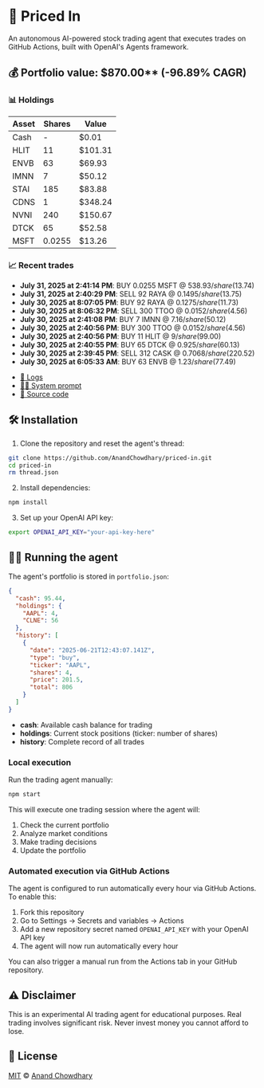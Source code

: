# 🤖 Priced In

An autonomous AI-powered stock trading agent that executes trades on GitHub Actions, built with OpenAI's Agents framework.

<!-- auto start -->

## 💰 Portfolio value: $870.00** (-96.89% CAGR)

### 📊 Holdings

| Asset | Shares | Value |
|-------|--------|-------|
| Cash | - | $0.01 |
| HLIT | 11 | $101.31 |
| ENVB | 63 | $69.93 |
| IMNN | 7 | $50.12 |
| STAI | 185 | $83.88 |
| CDNS | 1 | $348.24 |
| NVNI | 240 | $150.67 |
| DTCK | 65 | $52.58 |
| MSFT | 0.0255 | $13.26 |

### 📈 Recent trades

- **July 31, 2025 at 2:41:14 PM**: BUY 0.0255 MSFT @ $538.93/share ($13.74)
- **July 31, 2025 at 2:40:29 PM**: SELL 92 RAYA @ $0.1495/share ($13.75)
- **July 30, 2025 at 8:07:05 PM**: BUY 92 RAYA @ $0.1275/share ($11.73)
- **July 30, 2025 at 8:06:32 PM**: SELL 300 TTOO @ $0.0152/share ($4.56)
- **July 30, 2025 at 2:41:08 PM**: BUY 7 IMNN @ $7.16/share ($50.12)
- **July 30, 2025 at 2:40:56 PM**: BUY 300 TTOO @ $0.0152/share ($4.56)
- **July 30, 2025 at 2:40:56 PM**: BUY 11 HLIT @ $9/share ($99.00)
- **July 30, 2025 at 2:40:55 PM**: BUY 65 DTCK @ $0.925/share ($60.13)
- **July 30, 2025 at 2:39:45 PM**: SELL 312 CASK @ $0.7068/share ($220.52)
- **July 30, 2025 at 6:05:33 AM**: BUY 63 ENVB @ $1.23/share ($77.49)

<!-- auto end -->

- [🧠 Logs](./agent.log)
- [🧑‍💻 System prompt](./system-prompt.md)
- [📁 Source code](./agent.ts)

## 🛠️ Installation

1. Clone the repository and reset the agent's thread:

```bash
git clone https://github.com/AnandChowdhary/priced-in.git
cd priced-in
rm thread.json
```

2. Install dependencies:

```bash
npm install
```

3. Set up your OpenAI API key:

```bash
export OPENAI_API_KEY="your-api-key-here"
```

## 🏃‍♂️ Running the agent

The agent's portfolio is stored in `portfolio.json`:

```json
{
  "cash": 95.44,
  "holdings": {
    "AAPL": 4,
    "CLNE": 56
  },
  "history": [
    {
      "date": "2025-06-21T12:43:07.141Z",
      "type": "buy",
      "ticker": "AAPL",
      "shares": 4,
      "price": 201.5,
      "total": 806
    }
  ]
}
```

- **cash**: Available cash balance for trading
- **holdings**: Current stock positions (ticker: number of shares)
- **history**: Complete record of all trades

### Local execution

Run the trading agent manually:

```bash
npm start
```

This will execute one trading session where the agent will:

1. Check the current portfolio
2. Analyze market conditions
3. Make trading decisions
4. Update the portfolio

### Automated execution via GitHub Actions

The agent is configured to run automatically every hour via GitHub Actions. To enable this:

1. Fork this repository
2. Go to Settings → Secrets and variables → Actions
3. Add a new repository secret named `OPENAI_API_KEY` with your OpenAI API key
4. The agent will now run automatically every hour

You can also trigger a manual run from the Actions tab in your GitHub repository.

## ⚠️ Disclaimer

This is an experimental AI trading agent for educational purposes. Real trading involves significant risk. Never invest money you cannot afford to lose.

## 📄 License

[MIT](./LICENSE) © [Anand Chowdhary](https://anandchowdhary.com)
